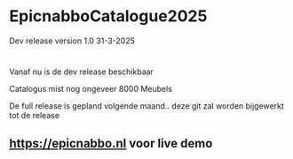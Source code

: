 # EpicnabboCatalogue2025
Dev release version 1.0 31-3-2025
# 

Vanaf nu is de dev release beschikbaar 

Catalogus mist nog ongeveer 8000 Meubels

De full release is gepland volgende maand.. deze git zal worden bijgewerkt tot de release


## https://epicnabbo.nl voor live demo 
